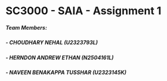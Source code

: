 # SC3000 - SAIA - Assignment 1
##### **Team Members:**
##### - CHOUDHARY NEHAL (U2323793L)
##### - HERNDON ANDREW ETHAN (N2504161L)
##### - NAVEEN BENAKAPPA TUSSHAR (U2323145K)
